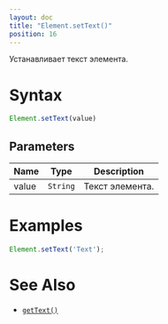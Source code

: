 ```yaml
---
layout: doc
title: "Element.setText()"
position: 16
---
```


Устанавливает текст элемента.

# Syntax

```js
Element.setText(value)
```

## Parameters

|Name|Type|Description|
|----|----|-----------|
|value|`String`|Текст элемента.|

# Examples

```js
Element.setText('Text');
```

# See Also

* [`getText()`](../Element.getText/)
